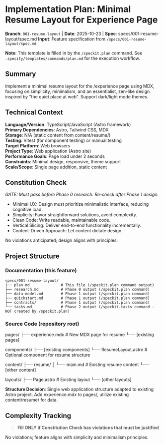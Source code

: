 # Implementation Plan: Minimal Resume Layout for Experience Page

**Branch**: `001-resume-layout` | **Date**: 2025-10-23 | **Spec**: specs/001-resume-layout/spec.md
**Input**: Feature specification from `/specs/001-resume-layout/spec.md`

**Note**: This template is filled in by the `/speckit.plan` command. See `.specify/templates/commands/plan.md` for the execution workflow.

## Summary

Implement a minimal resume layout for the /experience page using MDX, focusing on simplicity, minimalism, and an essentialist, zen-like design inspired by "the quiet place at web". Support dark/light mode themes.

## Technical Context

**Language/Version**: TypeScript/JavaScript (Astro framework)  
**Primary Dependencies**: Astro, Tailwind CSS, MDX  
**Storage**: N/A (static content from content/resume/)  
**Testing**: Vitest (for component testing) or manual testing  
**Target Platform**: Web browsers  
**Project Type**: Web application (Astro site)  
**Performance Goals**: Page load under 2 seconds  
**Constraints**: Minimal design, responsive, theme support  
**Scale/Scope**: Single page addition, static content

## Constitution Check

*GATE: Must pass before Phase 0 research. Re-check after Phase 1 design.*

- Minimal UX: Design must prioritize minimalistic interface, reducing cognitive load.
- Simplicity: Favor straightforward solutions, avoid complexity.
- Clean Code: Write readable, maintainable code.
- Vertical Slicing: Deliver end-to-end functionality incrementally.
- Content-Driven Approach: Let content dictate design.

No violations anticipated; design aligns with principles.

## Project Structure

### Documentation (this feature)

```text
specs/001-resume-layout/
├── plan.md              # This file (/speckit.plan command output)
├── research.md          # Phase 0 output (/speckit.plan command)
├── data-model.md        # Phase 1 output (/speckit.plan command)
├── quickstart.md        # Phase 1 output (/speckit.plan command)
├── contracts/           # Phase 1 output (/speckit.plan command)
└── tasks.md             # Phase 2 output (/speckit.tasks command - NOT created by /speckit.plan)
```

### Source Code (repository root)

pages/
├── experience.mdx      # New MDX page for resume
└── [existing pages]

components/
├── [existing components]
└── ResumeLayout.astro  # Optional component for resume structure

content/
├── resume/
│   └── main.md         # Existing resume content
└── [other content]

layouts/
├── Page.astro          # Existing layout
└── [other layouts]

**Structure Decision**: Single web application structure adapted to existing Astro project. Add experience.mdx to pages/, utilize existing content/resume/ for data.

## Complexity Tracking

> **Fill ONLY if Constitution Check has violations that must be justified**

No violations; feature aligns with simplicity and minimalism principles.
